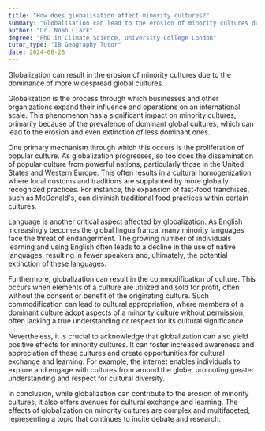 ```yaml
---
title: "How does globalisation affect minority cultures?"
summary: "Globalisation can lead to the erosion of minority cultures due to the dominance of more prevalent global cultures."
author: "Dr. Noah Clark"
degree: "PhD in Climate Science, University College London"
tutor_type: "IB Geography Tutor"
date: 2024-06-28
---
```


Globalization can result in the erosion of minority cultures due to the dominance of more widespread global cultures.

Globalization is the process through which businesses and other organizations expand their influence and operations on an international scale. This phenomenon has a significant impact on minority cultures, primarily because of the prevalence of dominant global cultures, which can lead to the erosion and even extinction of less dominant ones.

One primary mechanism through which this occurs is the proliferation of popular culture. As globalization progresses, so too does the dissemination of popular culture from powerful nations, particularly those in the United States and Western Europe. This often results in a cultural homogenization, where local customs and traditions are supplanted by more globally recognized practices. For instance, the expansion of fast-food franchises, such as McDonald's, can diminish traditional food practices within certain cultures.

Language is another critical aspect affected by globalization. As English increasingly becomes the global lingua franca, many minority languages face the threat of endangerment. The growing number of individuals learning and using English often leads to a decline in the use of native languages, resulting in fewer speakers and, ultimately, the potential extinction of these languages.

Furthermore, globalization can result in the commodification of culture. This occurs when elements of a culture are utilized and sold for profit, often without the consent or benefit of the originating culture. Such commodification can lead to cultural appropriation, where members of a dominant culture adopt aspects of a minority culture without permission, often lacking a true understanding or respect for its cultural significance.

Nevertheless, it is crucial to acknowledge that globalization can also yield positive effects for minority cultures. It can foster increased awareness and appreciation of these cultures and create opportunities for cultural exchange and learning. For example, the internet enables individuals to explore and engage with cultures from around the globe, promoting greater understanding and respect for cultural diversity.

In conclusion, while globalization can contribute to the erosion of minority cultures, it also offers avenues for cultural exchange and learning. The effects of globalization on minority cultures are complex and multifaceted, representing a topic that continues to incite debate and research.
    